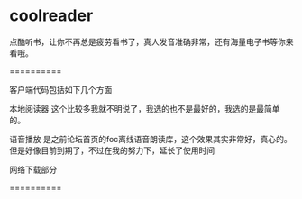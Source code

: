 coolreader
==========

点酷听书，让你不再总是疲劳看书了，真人发音准确非常，还有海量电子书等你来看哦。

==========

客户端代码包括如下几个方面

本地阅读器
      这个比较多我就不明说了，我选的也不是最好的，我选的是最简单的。

语音播放
      是之前论坛首页的foc离线语音朗读库，这个效果其实非常好，真心的。但是好像目前到期了，不过在我的努力下，延长了使用时间

网络下载部分

==========


